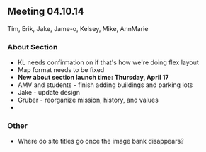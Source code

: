 ## Meeting 04.10.14
Tim, Erik, Jake, Jame-o, Kelsey, Mike, AnnMarie

### About Section
* KL needs confirmation on if that's how we're doing flex layout
* Map format needs to be fixed
* **New about section launch time: Thursday, April 17**
* AMV and students - finish adding buildings and parking lots
* Jake - update design
* Gruber - reorganize mission, history, and values
* 

### Other
* Where do site titles go once the image bank disappears?
